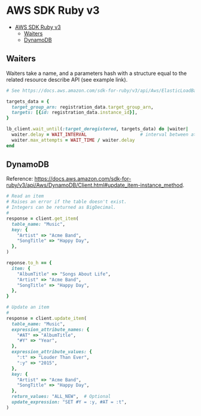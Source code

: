 # AWS SDK Ruby v3

- [AWS SDK Ruby v3](#aws-sdk-ruby-v3)
  - [Waiters](#waiters)
  - [DynamoDB](#dynamodb)

## Waiters

Waiters take a name, and a parameters hash with a structure equal to the related resource describe API (see example link).

```rb
# See https://docs.aws.amazon.com/sdk-for-ruby/v3/api/Aws/ElasticLoadBalancingV2/Waiters.html

targets_data = {
  target_group_arn: registration_data.target_group_arn,
  targets: [{id: registration_data.instance_id}],
}

lb_client.wait_until(:target_deregistered, targets_data) do |waiter|
  waiter.delay = WAIT_INTERVAL                    # interval between attempts
  waiter.max_attempts = WAIT_TIME / waiter.delay
end
```

## DynamoDB

Reference: https://docs.aws.amazon.com/sdk-for-ruby/v3/api/Aws/DynamoDB/Client.html#update_item-instance_method.

```rb
# Read an item
# Raises an error if the table doesn't exist.
# Integers can be returned as BigDecimal.
#
response = client.get_item(
  table_name: "Music",
  key: {
    "Artist" => "Acme Band",
    "SongTitle" => "Happy Day",
  },
)

reponse.to_h == {
  item: {
    "AlbumTitle" => "Songs About Life",
    "Artist" => "Acme Band",
    "SongTitle" => "Happy Day",
  },
}

# Update an item
#
response = client.update_item(
  table_name: "Music",
  expression_attribute_names: {
    "#AT" => "AlbumTitle",
    "#Y" => "Year",
  },
  expression_attribute_values: {
    ":t" => "Louder Than Ever",
    ":y" => "2015",
  },
  key: {
    "Artist" => "Acme Band",
    "SongTitle" => "Happy Day",
  },
  return_values: "ALL_NEW",  # Optional
  update_expression: "SET #Y = :y, #AT = :t",
)
```

